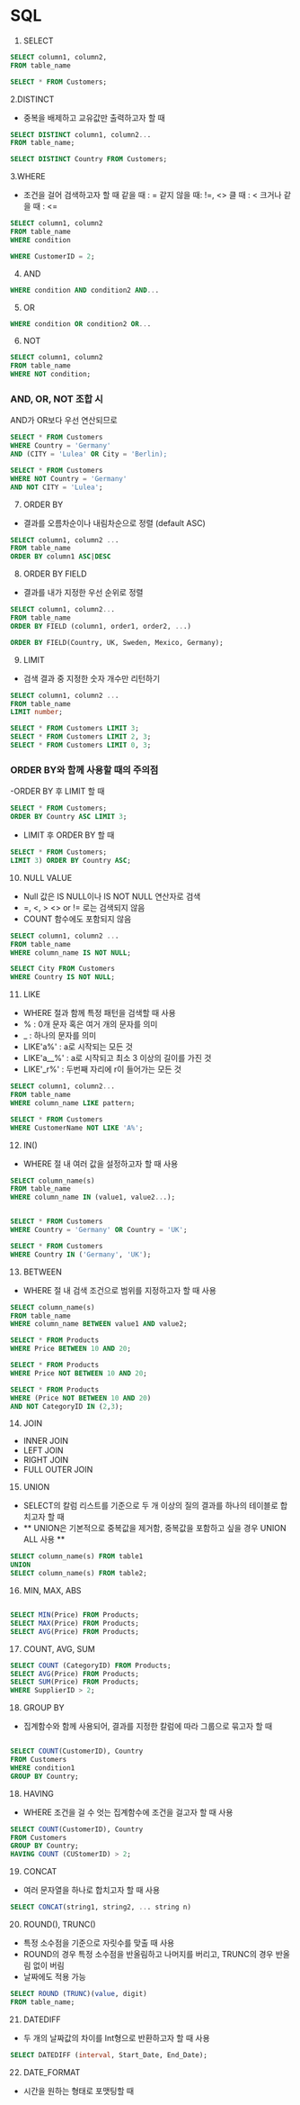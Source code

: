 # SQL

1. SELECT

```sql
SELECT column1, column2,
FROM table_name

SELECT * FROM Customers;
```

2.DISTINCT

- 중복을 배제하고 교유값만 출력하고자 할 때

```sql
SELECT DISTINCT column1, column2...
FROM table_name;

SELECT DISTINCT Country FROM Customers;
```

3.WHERE

- 조건을 걸어 검색하고자 할 때
  같을 때 : =
  같지 않을 때: !=, <>
  클 때 : <
  크거나 같을 때 : <=

```sql
SELECT column1, column2
FROM table_name
WHERE condition

WHERE CustomerID = 2;
```

4. AND

```sql
WHERE condition AND condition2 AND...
```

5. OR

```sql
WHERE condition OR condition2 OR...
```

6. NOT

```sql
SELECT column1, column2
FROM table_name
WHERE NOT condition;
```

### AND, OR, NOT 조합 시

AND가 OR보다 우선 연산되므로

```sql
SELECT * FROM Customers
WHERE Country = 'Germany'
AND (CITY = 'Lulea' OR City = 'Berlin);
```

```sql
SELECT * FROM Customers
WHERE NOT Country = 'Germany'
AND NOT CITY = 'Lulea';
```

7. ORDER BY

- 결과를 오름차순이나 내림차순으로 정렬 (default ASC)

```sql
SELECT column1, column2 ...
FROM table_name
ORDER BY column1 ASC|DESC
```

8. ORDER BY FIELD

- 결과를 내가 지정한 우선 순위로 정렬

```sql
SELECT column1, column2...
FROM table_name
ORDER BY FIELD (column1, order1, order2, ...)

ORDER BY FIELD(Country, UK, Sweden, Mexico, Germany);
```

9. LIMIT

- 검색 결과 중 지정한 숫자 개수만 리턴하기

```sql
SELECT column1, column2 ...
FROM table_name
LIMIT number;

SELECT * FROM Customers LIMIT 3;
SELECT * FROM Customers LIMIT 2, 3;
SELECT * FROM Customers LIMIT 0, 3;
```

### ORDER BY와 함께 사용할 때의 주의점

-ORDER BY 후 LIMIT 할 때

```sql
SELECT * FROM Customers;
ORDER BY Country ASC LIMIT 3;
```

- LIMIT 후 ORDER BY 할 때

```sql
SELECT * FROM Customers;
LIMIT 3) ORDER BY Country ASC;
```

10. NULL VALUE

- Null 값은 IS NULL이나 IS NOT NULL 연산자로 검색
- =, <, > <> or != 로는 검색되지 않음
- COUNT 함수에도 포함되지 않음

```sql
SELECT column1, column2 ...
FROM table_name
WHERE column_name IS NOT NULL;

SELECT City FROM Customers
WHERE Country IS NOT NULL;
```

11. LIKE

- WHERE 절과 함께 특정 패턴을 검색할 때 사용
- % : 0개 문자 혹은 여거 개의 문자를 의미
- \_ : 하나의 문자를 의미
- LIKE'a%' : a로 시작되는 모든 것
- LIKE'a\_\_%' : a로 시작되고 최소 3 이상의 길이를 가진 것
- LIKE'\_r%' : 두번째 자리에 r이 들어가는 모든 것

```sql
SELECT column1, column2...
FROM table_name
WHERE column_name LIKE pattern;

SELECT * FROM Customers
WHERE CustomerName NOT LIKE 'A%';
```

12. IN()

- WHERE 절 내 여러 값을 설정하고자 할 때 사용

```sql
SELECT column_name(s)
FROM table_name
WHERE column_name IN (value1, value2...);


SELECT * FROM Customers
WHERE Country = 'Germany' OR Country = 'UK';

SELECT * FROM Customers
WHERE Country IN ('Germany', 'UK');
```

13. BETWEEN

- WHERE 절 내 검색 조건으로 범위를 지정하고자 할 때 사용

```sql
SELECT column_name(s)
FROM table_name
WHERE column_name BETWEEN value1 AND value2;
```

```sql
SELECT * FROM Products
WHERE Price BETWEEN 10 AND 20;

SELECT * FROM Products
WHERE Price NOT BETWEEN 10 AND 20;

SELECT * FROM Products
WHERE (Price NOT BETWEEN 10 AND 20)
AND NOT CategoryID IN (2,3);
```

14. JOIN

- INNER JOIN
- LEFT JOIN
- RIGHT JOIN
- FULL OUTER JOIN

15. UNION

- SELECT의 칼럼 리스트를 기준으로 두 개 이상의 질의 결과를 하나의 테이블로 합치고자 할 때
- ** UNION은 기본적으로 중복값을 제거함, 중복값을 포함하고 싶을 경우 UNION ALL 사용 **

```sql
SELECT column_name(s) FROM table1
UNION
SELECT column_name(s) FROM table2;
```

16. MIN, MAX, ABS

```sql

SELECT MIN(Price) FROM Products;
SELECT MAX(Price) FROM Products;
SELECT AVG(Price) FROM Products;

```

17. COUNT, AVG, SUM

```sql
SELECT COUNT (CategoryID) FROM Products;
SELECT AVG(Price) FROM Products;
SELECT SUM(Price) FROM Products;
WHERE SupplierID > 2;
```

18. GROUP BY

- 집계함수와 함께 사용되어, 결과를 지정한 칼럼에 따라 그룹으로 묶고자 할 때

```sql

SELECT COUNT(CustomerID), Country
FROM Customers
WHERE condition1
GROUP BY Country;

```

18. HAVING

- WHERE 조건을 걸 수 엇는 집계함수에 조건을 걸고자 할 때 사용

```sql
SELECT COUNT(CustomerID), Country
FROM Customers
GROUP BY Country;
HAVING COUNT (CUStomerID) > 2;

```

19. CONCAT

- 여러 문자열을 하나로 합치고자 할 때 사용

```sql
SELECT CONCAT(string1, string2, ... string n)
```

20. ROUND(), TRUNC()

- 특정 소수점을 기준으로 자릿수를 맞출 때 사용
- ROUND의 경우 특정 소수점을 반올림하고 나머지를 버리고, TRUNC의 경우 반올림 없이 버림
- 날짜에도 적용 가능

```sql
SELECT ROUND (TRUNC)(value, digit)
FROM table_name;
```

21. DATEDIFF

- 두 개의 날짜값의 차이를 Int형으로 반환하고자 할 때 사용

```sql
SELECT DATEDIFF (interval, Start_Date, End_Date);
```

22. DATE_FORMAT

- 시간을 원하는 형태로 포맷팅할 때
